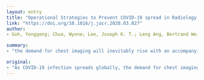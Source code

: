 ```yaml
---
layout: entry
title: "Operational Strategies to Prevent COVID-19 spread in Radiology: Experience from a Singapore Radiology Department after SARS"
link: "https://doi.org/10.1016/j.jacr.2020.03.027"
author:
- Goh, Yonggeng; Chua, Wynne; Lee, Joseph K. T.; Leng Ang, Bertrand Wei; Liang, Chong Ri; Tan, Choon Ann; Wen Choong, Denise Ai; Hoon, Hui Xiang; Leong Ong, Michael Kah; Quek, Swee Tian

summary:
- "the demand for chest imaging will inevitably rise with an accompanying increase in risk of disease transmission to frontline radiology staff. Radiology departments should implement strict infection control measures and robust operational plans to minimise disease transmission and mitigate potential impact of possible staff infection. The authors share several operational guidelines and strategies implemented in our practice to reduce spread of COVID-19 while maintaining clinical and educational needs of a teaching hospital. In this article, authors share some operational strategies and guidelines to reduce the spread of the disease. They share several strategies to reduce risk of chest imaging is expected to rise with a rise in risk to front line radiology."

original:
- "As COVID-19 infection spreads globally, the demand for chest imaging will inevitably rise with an accompanying increase in risk of disease transmission to frontline radiology staff. Radiology departments should implement strict infection control measures and robust operational plans to minimise disease transmission and mitigate potential impact of possible staff infection. In this article, the authors share several operational guidelines and strategies implemented in our practice to reduce spread of COVID-19 while maintaining clinical and educational needs of a teaching hospital."
---
```


